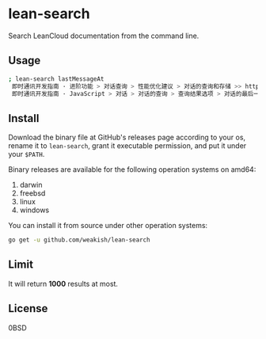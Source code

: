 # lean-search

Search LeanCloud documentation from the command line.

## Usage

```sh
; lean-search lastMessageAt
 即时通讯开发指南 · 进阶功能 > 对话查询 > 性能优化建议 > 对话的查询和存储 >> https://leancloud.cn/docs/realtime-guide-intermediate.html#hash-135440353
 即时通讯开发指南 · JavaScript > 对话 > 对话的查询 > 查询结果选项 > 对话的最后一条消息 >> https://leancloud.cn/docs/realtime_guide-js.html#hash1769400086
```

## Install

Download the binary file at GitHub's releases page according to your os,
rename it to `lean-search`,
grant it executable permission,
and put it under your `$PATH`.

Binary releases are available for the following operation systems on amd64:

1. darwin
2. freebsd
3. linux
4. windows

You can install it from source under other operation systems:

```sh
go get -u github.com/weakish/lean-search
```

## Limit

It will return **1000** results at most.

## License

0BSD


